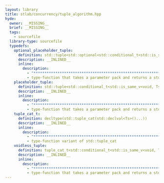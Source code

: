 ```yaml
---
layout: library
title: stlab/concurrency/tuple_algorithm.hpp
hyde:
  owner: __MISSING__
  brief: __MISSING__
  tags:
    - sourcefile
  library-type: sourcefile
  typedefs:
    optional_placeholder_tuple:
      definition: std::tuple<std::optional<std::conditional_t<std::is_same_v<void, Ts>, placeholder, Ts>>...>
      description: __INLINED__
      inline:
        description:
          - "***********************************************************************************************"
          - type-function that takes a parameter pack and returns a std::tuple <std ::optional <Ts >...> where all T[i] == void have been replaced with stlab::placeholder.
    placeholder_tuple:
      definition: std::tuple<std::conditional_t<std::is_same_v<void, Ts>, placeholder, Ts>...>
      description: __INLINED__
      inline:
        description:
          - "***********************************************************************************************"
          - type-function that takes a parameter pack and returns a std::tuple <Ts ...> where all T[i] == void have been replaced with stlab::placeholder.
    tuple_cat_t:
      definition: decltype(std::tuple_cat(std::declval<Ts>()...))
      description: __INLINED__
      inline:
        description:
          - "***********************************************************************************************"
          - type-function variant of std::tuple_cat
    voidless_tuple:
      definition: tuple_cat_t<std::conditional_t<std::is_same_v<void, Ts>, std::tuple<>, std::tuple<Ts>>...>
      description: __INLINED__
      inline:
        description:
          - "***********************************************************************************************"
          - type-function that takes a parameter pack and returns a std::tuple <Ts ...> where all T[i] == void have been removed.
---
```


